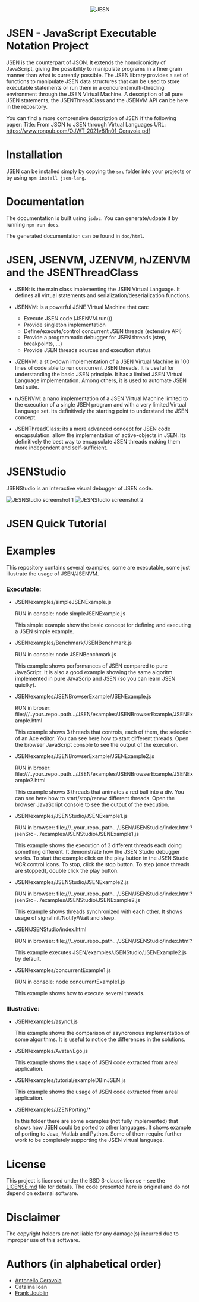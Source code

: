 <div align="center">
  <img src="JSENLogo.PNG" alt="JESN">
</div>

JSEN - JavaScript Executable Notation Project
====================================

JSEN is the counterpart of JSON. It extends the homoiconicity of JavaScript, giving the possibility to manipulate programs in a finer grain manner than what is currently possible.
The JSEN library provides a set of functions to manipulate JSEN data structures that can be used to store executable statements or run them in a concurent multi-threding environment through the JSEN Virtual Machine.
A description of all pure JSEN statements, the JSENThreadClass and the JSENVM API can be here in the repository.

You can find a more comprensive description of JSEN if the following paper:
 Title: From JSON to JSEN through Virtual Languages
 URL: https://www.ronpub.com/OJWT_2021v8i1n01_Ceravola.pdf


Installation 
===================================

JSEN can be installed simply by copying the `src` folder into your projects or by using `npm install jsen-lang`.

Documentation
===================================

The documentation is built using `jsdoc`. You can generate/udpate it by running `npm run docs`.

The generated documentation can be found in `doc/html`.

JSEN, JSENVM, JZENVM, nJZENVM and the JSENThreadClass
===================================

- JSEN: is the main class implementing the JSEN Virtual Language. It defines all
        virtual statements and serialization/deserialization functions.

- JSENVM: is a powerful JSNE Virtual Machine that can:
  - Execute JSEN code (JSENVM.run())
  - Provide singleton implementation
  - Define/execute/control concurrent JSEN threads (extensive API)
  - Provide a programmatic debugger for JSEN threads (step, breakpoints, ...)
  - Provide JSEN threads sources and execution status

- JZENVM: a stip-down implementation of a JSEN Virtual Machine in 100 lines of code
          able to run concurrent JSEN threads.
          It is useful for understanding the basic JSEN principle. It has a limited
          JSEN Virtual Language implementation. Among others, it is used to automate
          JSEN test suite.

- nJSENVM: a nano implementation of a JSEN Virtual Machine limited to the execution
           of a single JSEN program and with a very limited Virtual Language set.
           Its definitively the starting point to understand the JSEN concept.

- JSENThreadClass: its a more advanced concept for JSEN code encapsulation.
                   allow the implementation of active-objects in JSEN. Its 
                   definitively the best way to encapsulate JSEN threads
                   making them more independent and self-sufficient.

JSENStudio
===================================

JSENStudio is an interactive visual debugger of JSEN code.

<img src="JSENStudio/JSENStudio1.png" alt="JESNStudio screenshot 1">
<img src="JSENStudio/JSENStudio2.png" alt="JESNStudio screenshot 2">

JSEN Quick Tutorial
===================================

Examples
===================================

This repository contains several examples, some are executable, some just illustrate the usage of JSEN/JSENVM.

### Executable:

- JSEN/examples/simpleJSENExample.js

  RUN in console: node simpleJSENExample.js

  This simple example show the basic concept for defining and executing 
  a JSEN simple example.

- JSEN/examples/Benchmark/JSENBenchmark.js

  RUN in console: node JSENBenchmark.js

  This example shows performances of JSEN compared to pure JavaScript.
  It is also a good example showing the same algoritm implemented
  in pure JavaScrip and JSEN (so you can learn JSEN quiclky).

- JSEN/examples/JSENBrowserExample/JSENExample.js

  RUN in broser: file:///..your..repo..path.../JSEN/examples/JSENBrowserExample/JSENExample.html

  This example shows 3 threads that controls, each of them, the selection of
  an Ace editor. You can see here how to start different threads.
  Open the browser JavaScript console to see the output of the execution.

- JSEN/examples/JSENBrowserExample/JSENExample2.js

  RUN in broser: file:///..your..repo..path.../JSEN/examples/JSENBrowserExample/JSENExample2.html

  This example shows 3 threads that animates a red ball into a div.
  You can see here how to start/stop/renew different threads.
  Open the browser JavaScript console to see the output of the execution.

- JSEN/examples/JSENStudio/JSENExample1.js

  RUN in browser: file:///..your..repo..path.../JSEN/JSENStudio/index.html?jsenSrc=../examples/JSENStudio/JSENExample1.js

  This example shows the execution of 3 different threads each doing something different.
  It demonstrate how the JSEN Studio debugger works. To start the example click on the 
  play button in the JSEN Studio VCR control icons. To stop, click the stop button.
  To step (once threads are stopped), double click the play button.

- JSEN/examples/JSENStudio/JSENExample2.js

  RUN in browser: file:///..your..repo..path.../JSEN/JSENStudio/index.html?jsenSrc=../examples/JSENStudio/JSENExample2.js

  This example shows threads synchronized with each other. It shows usage of 
  signalInit/Notify/Wait and sleep.

- JSEN/JSENStudio/index.html

  RUN in browser: file:///..your..repo..path.../JSEN/JSENStudio/index.html?

  This example executes JSEN/examples/JSENStudio/JSENExample2.js by default.

- JSEN/examples/concurrentExample1.js

  RUN in console: node concurrentExample1.js

  This example shows how to execute several threads.



### Illustrative:

- JSEN/examples/async1.js

  This example shows the comparison of asyncronous implementation of some
  algorithms. It is useful to notice the differences in the solutions.

- JSEN/examples/Avatar/Ego.js

  This example shows the usage of JSEN code extracted from a real application.

- JSEN/examples/tutorial/exampleDBInJSEN.js

  This example shows the usage of JSEN code extracted from a real application.

- JSEN/examples/JZENPorting/*

  In this folder there are some examples (not fully implemented) that shows
  how JSEN could be ported to other languages. It shows example of porting to
  Java, Matlab and Python. Some of them require further work to be completely
  supporting the JSEN virtual language.

License
===================================

This project is licensed under the BSD 3-clause license - see the [LICENSE.md](LICENSE.md) file for details.
The code presented here is original and do not depend on external software.

Disclaimer
===================================

The copyright holders are not liable for any damage(s) incurred due to improper use of this software.

Authors (in alphabetical order)
===================================

* <a href="https://github.com/antonelloceravola">Antonello Ceravola</a>
* Catalina Ioan
* <a href="https://github.com/frankjoublin">Frank Joublin</a>
